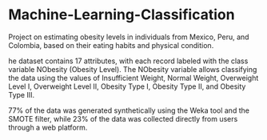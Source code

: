 # Machine-Learning-Classification
Project on estimating obesity levels in individuals from Mexico, Peru, and Colombia, based on their eating habits and physical condition.

he dataset contains 17 attributes, with each record labeled with the class variable NObesity (Obesity Level). The NObesity variable allows classifying the data using the values of Insufficient Weight, Normal Weight, Overweight Level I, Overweight Level II, Obesity Type I, Obesity Type II, and Obesity Type III. 

77% of the data was generated synthetically using the Weka tool and the SMOTE filter, while 23% of the data was collected directly from users through a web platform.
